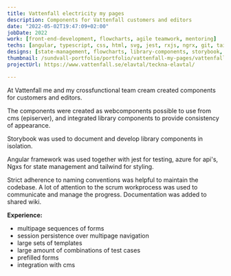 ```yaml
---
title: Vattenfall electricity my pages
description: Components for Vattenfall customers and editors
date: "2022-05-02T19:47:09+02:00"
jobDate: 2022
work: [front-end-development, flowcharts, agile teamwork, mentoring]
techs: [angular, typescript, css, html, svg, jest, rxjs, ngrx, git, tailwindcss, azure devops, web-components, episerver, redux-dev-tools]
designs: [state-management, flowcharts, library-components, storybook, responsive]
thumbnail: /sundvall-portfolio/portfolio/vattenfall-my-pages/vattenfall-teckna-elavtal.png
projectUrl: https://www.vattenfall.se/elavtal/teckna-elavtal/

---
```


At Vattenfall me and my crossfunctional team cream created components for customers and editors.

The components were created as webcomponents possible to use from cms (episerver), and integrated library components to provide consistency of appearance.

Storybook was used to document and develop library components in isolation.

Angular framework was used together with jest for testing, azure for api's, Ngxs for state management and tailwind for styling.

Strict adherence to naming conventions was helpful to maintain the codebase. A lot of attention to the scrum workprocess was used to communicate and manage the progress. Documentation was added to shared wiki. 

**Experience:**
- multipage sequences of forms
- session persistence over multipage navigation
- large sets of templates
- large amount of combinations of test cases
- prefilled forms
- integration with cms









